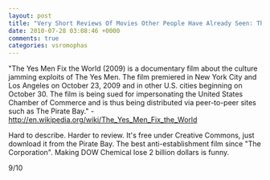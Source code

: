 ```yaml
---
layout: post
title: "Very Short Reviews Of Movies Other People Have Already Seen: The Yes Men Fix the World [2009]"
date: 2010-07-28 03:08:46 +0000
comments: true
categories: vsromophas
---
```


"The Yes Men Fix the World (2009) is a documentary film about the culture jamming exploits of The Yes Men. The film premiered in New York City and Los Angeles on October 23, 2009 and in other U.S. cities beginning on October 30. The film is being sued for impersonating the United States Chamber of Commerce and is thus being distributed via peer-to-peer sites such as The Pirate Bay." - http://en.wikipedia.org/wiki/The_Yes_Men_Fix_the_World

Hard to describe. Harder to review. It's free under Creative Commons, just download it from the Pirate Bay. The best anti-establishment film since "The Corporation". Making DOW Chemical lose 2 billion dollars is funny.

9/10